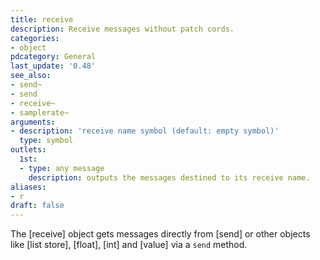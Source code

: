 ```yaml
---
title: receive
description: Receive messages without patch cords.
categories:
- object
pdcategory: General
last_update: '0.48'
see_also:
- send~
- send
- receive~
- samplerate~
arguments:
- description: 'receive name symbol (default: empty symbol)'
  type: symbol
outlets:
  1st:
  - type: any message
    description: outputs the messages destined to its receive name.
aliases:
- r
draft: false
---
```

The [receive] object gets messages directly from [send] or other objects like [list store], [float], [int] and [value] via a `send` method.

